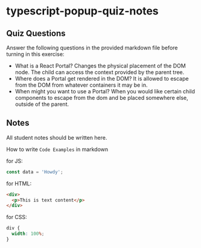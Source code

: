 # typescript-popup-quiz-notes

## Quiz Questions

Answer the following questions in the provided markdown file before turning in this exercise:

- What is a React Portal?
  Changes the physical placement of the DOM node. The child can access the context provided by the parent tree.
- Where does a Portal get rendered in the DOM?
  It is allowed to escape from the DOM from whatever containers it may be in.
- When might you want to use a Portal?
  When you would like certain child components to escape from the dom and be placed somewhere else, outside of the parent.

## Notes

All student notes should be written here.

How to write `Code Examples` in markdown

for JS:

```javascript
const data = 'Howdy';
```

for HTML:

```html
<div>
  <p>This is text content</p>
</div>
```

for CSS:

```css
div {
  width: 100%;
}
```
